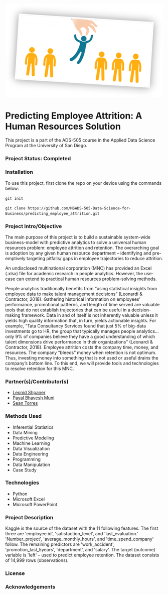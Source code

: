 <!-- <span style="display:block;text-align:right">![](attrition.png)</span> -->

<p align = "center">
  <img src="https://github.com/MSADS-505-Data-Science-for-Business/predicting_employee_attrition/blob/main/attrition.png">
</p>

# Predicting Employee Attrition: A Human Resources Solution

This project is a part of the ADS-505 course in the Applied Data Science Program at the University of San Diego. 

### Project Status: Completed

### Installation

To use this project, first clone the repo on your device using the commands below:

`git init`

`git clone https://github.com/MSADS-505-Data-Science-for-Business/predicting_employee_attrition.git`

### Project Intro/Objective

The main purpose of this project is to build a sustainable system-wide business-model with predictive analytics to solve a universal human resources problem: employee attrition and retention. The overarching goal is adoption by any given human resource department – identifying and pre-emptively targeting pitfalls/ gaps in employee trajectories to reduce attrition.

An undisclosed multinational corporation (MNC) has provided an Excel (.xlsx) file for academic research in people analytics. However, the use-case can extend to practical human resources problem-solving methods.

People analytics traditionally benefits from “using statistical insights from employee data to make talent management decisions” (Leonardi & Contractor, 2018). Gathering historical information on employees’ performance, promotional patterns, and length of time served are valuable tools that do not establish trajectories that can be useful in a decision-making framework. Data in and of itself is not inherently valuable unless it yields high quality information that, in turn, yields actionable insights. For example, “Tata Consultancy Services found that just 5% of big-data investments go to HR, the group that typically manages people analytics… only 9% of companies believe they have a good understanding of which talent dimensions drive performance in their organizations” (Leonardi & Contractor, 2018). Employee attrition costs the company time, money, and resources. The company “bleeds” money when retention is not optimum. Thus, investing money into something that is not used or useful drains the company’s bottom line. To this end, we will provide tools and technologies to resolve retention for this MNC. 

### Partner(s)/Contributor(s) 

* [Leonid Shpaner](https://www.leonshpaner.com)
* [Payal Bhavesh Muni](https://github.com/orgs/MSADS-505-Data-Science-for-Business/people/munipayal1)
* [Sean Torres](https://github.com/orgs/MSADS-505-Data-Science-for-Business/people/seantorres)

### Methods Used
* Inferential Statistics
* Data Mining
* Predictive Modeling
* Machine Learning
* Data Visualization
* Data Engineering
* Programming
* Data Manipulation
* Case Study 

### Technologies
* Python  
* Microsoft Excel
* Microsoft PowerPoint

### Project Description

Kaggle is the source of the dataset with the 11 following features. The first three are 'employee id', 'satisfaction_level', and 'last_evaluation.' 'Number_project', 'average_monthly_hours', and 'time_spend_company' follow. The remaining predictors are 'work_accident', 'promotion_last_5years', 'department', and 'salary'. The target (outcome) variable is 'left' – used to predict employee retention. The dataset consists of 14,999 rows (observations).

### License

### Acknowledgements